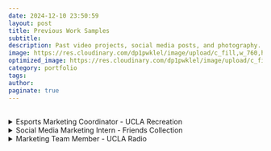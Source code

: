 ```yaml
---
date: 2024-12-10 23:50:59
layout: post
title: Previous Work Samples
subtitle:
description: Past video projects, social media posts, and photography.
image: https://res.cloudinary.com/dp1pwklel/image/upload/c_fill,w_760,h_399/v1730701117/EVENTBRITE_BANNER_d4ab9s.png
optimized_image: https://res.cloudinary.com/dp1pwklel/image/upload/c_fill,w_380,h_200/v1730701117/EVENTBRITE_BANNER_d4ab9s.png
category: portfolio
tags:
author: 
paginate: true
---
```


<!-- Dropdown sections for each role -->
<!-- <details>
  <summary>Esports Marketing Coordinator</summary>
  <div class="details-content">
    <h3>Instagram Post Samples</h3>
    <div class="work-samples">
      <blockquote class="instagram-media" data-instgrm-permalink="https://www.instagram.com/p/DB2ClH4TfFl/" style="max-width: 300px;"></blockquote>
      <blockquote class="instagram-media" data-instgrm-permalink="https://www.instagram.com/p/DCSYQ6CyKRr/" style="max-width: 300px;"></blockquote>
    </div>
    <script async src="//www.instagram.com/embed.js"></script>
  </div>
</details> -->
<br>
<details>
  <summary>Esports Marketing Coordinator - UCLA Recreation</summary>
  <div class="details-content">
    <h3>California Rivalries 2024 Promotional Content</h3>
    <!-- Instagram Posts Row 1 -->
    <div class="work-samples">
      <blockquote class="instagram-media" data-instgrm-permalink="https://www.instagram.com/p/DB2ClH4TfFl/" style="max-width: 300px;"></blockquote>
      <blockquote class="instagram-media" data-instgrm-permalink="https://www.instagram.com/p/DCSYQ6CyKRr/" style="max-width: 300px;"></blockquote>
    </div>
    <script async src="//www.instagram.com/embed.js"></script>
    <!-- Instagram Posts Row 2 -->
    <div class="work-samples">
      <blockquote class="instagram-media" data-instgrm-permalink="https://www.instagram.com/reel/DCkayWRhGMj/?utm_source=ig_embed&amp;utm_campaign=loading"></blockquote>
      <blockquote class="instagram-media" data-instgrm-permalink="https://www.instagram.com/reel/DCnTpIZhNHy/?utm_source=ig_embed&amp;utm_campaign=loading"></blockquote>
      <blockquote class="instagram-media" data-instgrm-permalink="https://www.instagram.com/reel/DCpkDJbBd4l/?utm_source=ig_embed&amp;utm_campaign=loading"></blockquote>
    </div>
    <script async src="//www.instagram.com/embed.js"></script>
    <h3>Hosting California Rivalries</h3>
    <img src="https://res.cloudinary.com/dp1pwklel/image/upload/v1734147822/Calrivalries_d5r2bc.png" alt="Image description" style="max-width:1200px; height:auto; display:block; margin:50;">
    <!-- Twitter Posts Row -->
    <h3>UCEI Online Qualifiers Tweets</h3>
    <div class="work-samples tweets-row">
      <blockquote class="twitter-tweet">
        <p lang="en" dir="ltr">🛣️Road to LAN, UCEI Online Qualifiers for Overwatch 2 continues today at 5PM PT🏆!<br><br>
        The winner of today's first broacast will battle against <a href="https://twitter.com/UCLAEsports?ref_src=twsrc%5Etfw">@UCLAEsports</a> right after to solidfy their spot in LAN!<br><br>⚔ 7. <a href="https://twitter.com/UCSBEsports?ref_src=twsrc%5Etfw">@UCSBEsports</a> vs 6. <a href="https://twitter.com/CALEsports?ref_src=twsrc%5Etfw">@CALEsports</a> ⚔<br><br>
        Watch live with the link in our replies! <a href="https://t.co/wLn0yYXH3v">pic.twitter.com/wLn0yYXH3v</a></p>&mdash; University of California Esports Initiative (@UCEInitiative) 
        <a href="https://twitter.com/UCEInitiative/status/1855780846382563436?ref_src=twsrc%5Etfw">November 11, 2024</a>
      </blockquote>
      <blockquote class="twitter-tweet">
        <p lang="en" dir="ltr">Tune in for the final match of this weekend's Overwatch 2 UCEI Online Qualifiers!💫<br><br>
        2. <a href="https://twitter.com/SlugGamingUCSC?ref_src=twsrc%5Etfw">@SlugGamingUCSC</a> vs. 8. <a href="https://twitter.com/HLG_UCR?ref_src=twsrc%5Etfw">@HLG_UCR</a> <br><br>
        The winner will solidfy their place in LAN, and the loser faces elimination. The pressure is on💥<br><br>
        Watch live with the link in our replies! <a href="https://t.co/7FVdCPqrnv">pic.twitter.com/7FVdCPqrnv</a></p>&mdash; University of California Esports Initiative (@UCEInitiative) 
        <a href="https://twitter.com/UCEInitiative/status/1855816588659937605?ref_src=twsrc%5Etfw">November 11, 2024</a>
      </blockquote>
      <blockquote class="twitter-tweet">
        <p lang="en" dir="ltr">After some great matches this weekend, here are the Overwatch 2 teams that qualified for LAN 💫:<br><br>
        1. <a href="https://twitter.com/UCIEsports?ref_src=twsrc%5Etfw">@UCIEsports</a> <br>2. <a href="https://twitter.com/SlugGamingUCSC?ref_src=twsrc%5Etfw">@SlugGamingUCSC</a> <br>3. <a href="https://twitter.com/UCSDesports?ref_src=twsrc%5Etfw">@UCSDesports</a> <br>5. <a href="https://twitter.com/UCLAEsports?ref_src=twsrc%5Etfw">@UCLAEsports</a> <br><br>
        Welcome to UCEI Invitational LAN Presented by <a href="https://twitter.com/Xfinity?ref_src=twsrc%5Etfw">@Xfinity</a> 🫡 <a href="https://t.co/q4HxgxcUjx">pic.twitter.com/q4HxgxcUjx</a></p>&mdash; University of California Esports Initiative (@UCEInitiative) 
        <a href="https://twitter.com/UCEInitiative/status/1855833493130863077?ref_src=twsrc%5Etfw">November 11, 2024</a>
      </blockquote>
    </div>
    <script async src="https://platform.twitter.com/widgets.js" charset="utf-8"></script>
  </div>
</details>


<details>
  <summary>Social Media Marketing Intern - Friends Collection</summary>
  <div class="details-content">
    <h3>Fashion Cents Paid Advertisement</h3>
    <div class="work-samples">
    <iframe src="https://drive.google.com/file/d/1rnrbgRWMaJ2JJk43wBL95tcjxpYPyuN-/preview" width="640" height="480" allow="autoplay"></iframe>
    </div>
    <div class="details-content">
    <h3>Lime Slime Promotion Post</h3>
    <div class="work-samples">
      <blockquote class="instagram-media" data-instgrm-permalink="https://www.instagram.com/p/C3tE47vBN0l/" style="max-width: 300px;"></blockquote>
    </div>
    <script async src="//www.instagram.com/embed.js"></script>
    </div>
    <h3>Fashion Cents Reddit Engagement Post</h3>
    <blockquote class="reddit-embed-bq" style="height:500px" data-embed-height="739"><a href="https://www.reddit.com/r/tabletopgamedesign/comments/1bc36jl/update_choosing_between_legibility_or_player/">Update: Choosing between Legibility or Player Freedom</a><br> by<a href="https://www.reddit.com/user/HouseFishBalloon/">u/HouseFishBalloon</a> in<a href="https://www.reddit.com/r/tabletopgamedesign/">tabletopgamedesign</a></blockquote><script async="" src="https://embed.reddit.com/widgets.js" charset="UTF-8">  
    </script>
  </div>
</details>

<details>
  <summary>Marketing Team Member - UCLA Radio</summary>
  <div class="details-content">
    <h3>Minor Strut In-station Performance TikTok Promotion</h3>
    <iframe src="https://drive.google.com/file/d/1hh0ibdepgKu1j2F-R741Dsn_JXxOp-Cw/preview" width="640" height="480" allow="autoplay"></iframe>
      <h3>Smooth Jas In-station Performance Photographs</h3>
      <img src="https://res.cloudinary.com/dp1pwklel/image/upload/v1734055650/smaller1_tcntwo.png" alt="Image description" style="max-width:800px; height:auto; display:block; margin:50;">
      <img src="https://res.cloudinary.com/dp1pwklel/image/upload/v1734055650/smaller2_cz5dkl.png" alt="Image description" style="max-width:800px; height:auto; display:block; margin:50;">
      <img src="https://res.cloudinary.com/dp1pwklel/image/upload/v1734056061/smaller5_hc09lv.png" alt="Image description" style="max-width:500px; height:auto; display:block; margin:50;">
      <img src="https://res.cloudinary.com/dp1pwklel/image/upload/v1734055650/smaller3_mtp8of.png" alt="Image description" style="max-width:800px; height:auto; display:block; margin:50;">
      <br>
        <div style="text-align: center;">
          <blockquote class="instagram-media" data-instgrm-permalink="https://www.instagram.com/p/DEYxY7PPGw0/" style="max-width: 500px; display: inline-block;"></blockquote>
        </div>
        <script async src="//www.instagram.com/embed.js"></script>
      </div>
  <br>
</details>